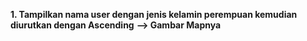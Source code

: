  **1. Tampilkan nama user dengan jenis kelamin perempuan kemudian diurutkan dengan Ascending**
 **--> Gambar Mapnya**
